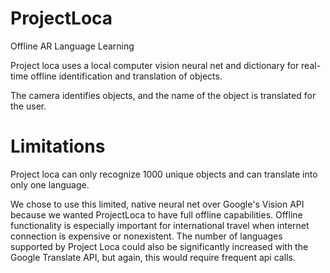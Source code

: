 # ProjectLoca
Offline AR Language Learning

Project loca uses a local computer vision neural net and dictionary for real-time offline identification and translation of objects.

The camera identifies objects, and the name of the object is translated for the user.

# Limitations

Project loca can only recognize 1000 unique objects and can translate into only one language.

We chose to use this limited, native neural net over Google's Vision API because we wanted ProjectLoca to have full offline capabilities. Offline functionality is especially important for international travel when internet connection is expensive or nonexistent. The number of languages supported by Project Loca could also be significantly increased with the Google Translate API, but again, this would require frequent api calls. 

